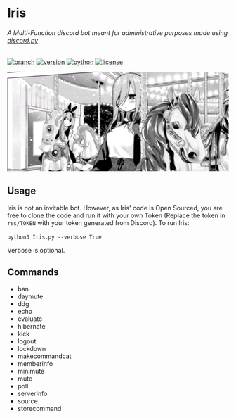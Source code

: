 # Iris
###### A Multi-Function discord bot meant for administrative purposes made using [discord.py](https://www.github.com/Rapptz/discord.py)
[![branch](https://img.shields.io/badge/branch-Iris-brightgreen.svg)](https://github.com/IceCereal/Iris-Bot/tree/Iris)
[![version](https://img.shields.io/badge/version-v0.0.1-green.svg)](#)
[![python](https://img.shields.io/badge/python-3.5.3+-blue.svg)](#)
[![license](https://img.shields.io/badge/license-MIT-orange.svg)](https://github.com/IceCereal/Iris-Bot/blob/Iris/LICENSE)

![Iris-Bot](images/miku.jpg "Iris")

## Usage
Iris is not an invitable bot. However, as Iris' code is Open Sourced, you are free to clone the code and run it with your own Token (Replace the token in `res/TOKEN` with your token generated from Discord). To run Iris:

```python3 Iris.py --verbose True```

Verbose is optional.

## Commands
- ban
- daymute
- ddg
- echo
- evaluate
- hibernate
- kick
- logout
- lockdown
- makecommandcat
- memberinfo
- minimute
- mute
- poll
- serverinfo
- source
- storecommand
